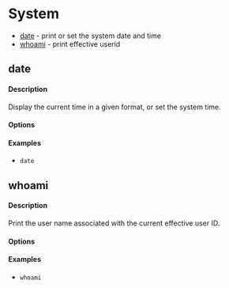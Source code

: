 # System

* [date](#date) - print or set the system date and time
* [whoami](#whoami) - print effective userid

## date

#### Description
Display the current time in a given format, or set the system time.

#### Options

#### Examples
* `date`

## whoami

#### Description
Print the user name associated with the current effective user ID.

#### Options

#### Examples
* `whoami`
